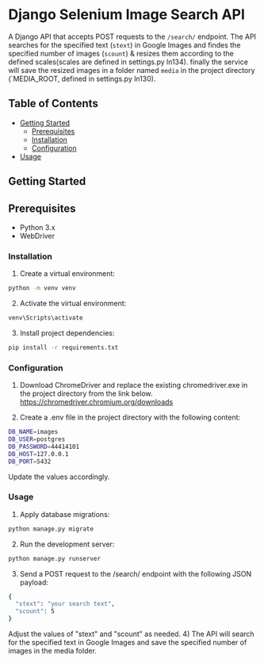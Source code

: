 # Django Selenium Image Search API

A Django API that accepts POST requests to the `/search/` endpoint. The API searches for the specified text (`stext`) in Google Images and findes the specified number of images (`scount`) & resizes them according to the defined scales(scales are defined in settings.py ln134). finally the service will save the resized images in a folder named `media` in the project directory (`MEDIA_ROOT, defined in settings.py ln130).

## Table of Contents

- [Getting Started](#getting-started)
  - [Prerequisites](#prerequisites)
  - [Installation](#installation)
  - [Configuration](#configuration)
- [Usage](#usage)

## Getting Started

## Prerequisites

- Python 3.x
- WebDriver

### Installation
1) Create a virtual environment:
```bash
python -m venv venv
```
2) Activate the virtual environment:
```bash
venv\Scripts\activate
```
3) Install project dependencies:
```bash
pip install -r requirements.txt
```
### Configuration

1) Download ChromeDriver and replace the existing chromedriver.exe in the project directory from the link below.
   https://chromedriver.chromium.org/downloads

2) Create a .env file in the project directory with the following content:
```bash
DB_NAME=images
DB_USER=postgres
DB_PASSWORD=44414101
DB_HOST=127.0.0.1
DB_PORT=5432
```
Update the values accordingly.

### Usage

1) Apply database migrations:
```bash
python manage.py migrate
```
2) Run the development server:

```bash
python manage.py runserver
```
3) Send a POST request to the /search/ endpoint with the following JSON payload:

```bash
{
  "stext": "your search text",
  "scount": 5
}
```

Adjust the values of "stext" and "scount" as needed.
4) The API will search for the specified text in Google Images and save the specified number of images in the media folder.



